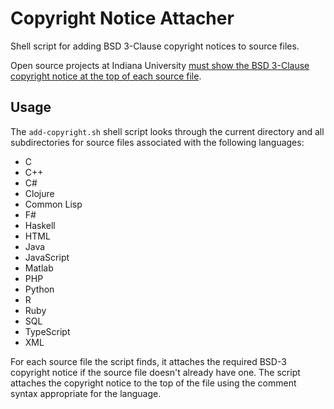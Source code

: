# Copyright Notice Attacher
Shell script for adding BSD 3-Clause copyright notices to source files. 

Open source projects at Indiana University [must show the BSD 3-Clause copyright notice at the top of each source file](https://indiana-university.github.io/).

## Usage

The `add-copyright.sh` shell script looks through the current directory and all subdirectories for source files associated with the following languages:

- C
- C++
- C#
- Clojure
- Common Lisp
- F#
- Haskell
- HTML
- Java
- JavaScript
- Matlab
- PHP
- Python
- R
- Ruby
- SQL
- TypeScript
- XML

For each source file the script finds, it attaches the required BSD-3 copyright notice if the source file doesn't already have one. The script attaches the copyright notice to the top of the file using the comment syntax appropriate for the language.